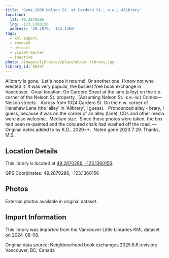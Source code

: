 ```yaml
---
title: 'Gone.1606 Nelson St. at Cardero St., n.w.; Alibrary'
location:
  lat: 49.2870286
  lng: -123.1360156
  address: '49.2870, -123.1360'
tags:
  - kml-import
  - removed
  - defunct
  - violet-marker
  - inactive
photo: /images/libraries/placeholder-library.jpg
library_id: 00397
---
```

Alibrary is gone.  Let's hope it returns!  
Or another one.
I know not who erected it.
It was very popular, the busiest free book exchange in Vancouver.  Great location.
On Cardero Street at the lane (alley) on the s.e. corner of the Nelson St. property.  (Assuming Nelson St. is e.-w.)
Comox—Nelson streets.  
Across from 1024 Cardero St. 
On the n.w. corner of Henshaw Lane (the 'alley' in 'Alibrary', I guess).  
Pronounced alley - brary, I guess, because it was on the corner of an alley (lane).
CDs and other media were also welcome.  Medium size.  Since those photos were taken, the box had been re-painted and the coloured chalk had washed off the road.
—Original notes added to by K.D., 2020~+.  Noted gone 2023 7 29. Thanks, M.S.

## Location Details

This library is located at [49.2870286, -123.1360156](https://www.google.com/maps?q=49.2870286,-123.1360156).

GPS Coordinates: 49.2870286, -123.1360156

## Photos

External photos available in original dataset.

## Import Information

This library was imported from the Vancouver Little Libraries KML dataset on 2024-08-08.

Original data source: Neighbourhood book exchanges 2025.8.6.revision; Vancouver, BC, Canada
